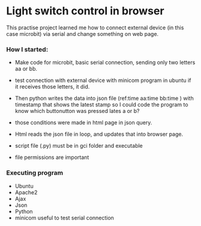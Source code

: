 
# Light switch control in browser 
This practise project learned me how to connect external device (in this case microbit) via serial and change something on web page. 


### How I started:

* Make code for microbit, basic serial connection, sending only two letters aa or bb.
* test connection with external device with minicom program in ubuntu if it receives those letters, it did.
* Then python writes the data into json file (ref:time aa:time bb:time ) with timestamp that shows the latest stamp so I could code the program to know which buttonutton was pressed lates a or b?
* those conditions were made in html page in json query.
* Html reads the json file in loop, and updates that into browser page. 


* script file (.py) must be in gci folder and executable
* file permissions are important


### Executing program

* Ubuntu 
* Apache2
* Ajax
* Json
* Python
* minicom useful to test serial connection

